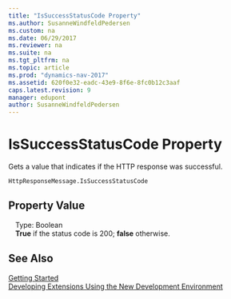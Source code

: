 ```yaml
---
title: "IsSuccessStatusCode Property"
ms.author: SusanneWindfeldPedersen
ms.custom: na
ms.date: 06/29/2017
ms.reviewer: na
ms.suite: na
ms.tgt_pltfrm: na
ms.topic: article
ms.prod: "dynamics-nav-2017"
ms.assetid: 620f0e32-eadc-43e9-8f6e-8fc0b12c3aaf
caps.latest.revision: 9
manager: edupont
author: SusanneWindfeldPedersen
---
```


# IsSuccessStatusCode Property
Gets a value that indicates if the HTTP response was successful.

```
HttpResponseMessage.IsSuccessStatusCode
```

## Property Value
&emsp;Type: Boolean  
&emsp;**True** if the status code is 200; **false** otherwise.

## See Also
[Getting Started](../devenv-get-started.md)  
[Developing Extensions Using the New Development Environment](../devenv-dev-overview.md)
